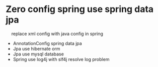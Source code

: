# Zero config spring use spring data jpa
&emsp; replace xml config  with java config in spring
* AnnotationConfig spring data jpa
* Jpa use hibernate orm
* Jpa use mysql database
* Spring use log4j with slf4j resolve log problem
